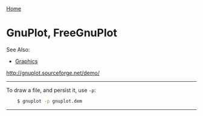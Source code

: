 [Home](Readme.md)
# GnuPlot, FreeGnuPlot

See Also:

 - [Graphics](Graphics.md)

http://gnuplot.sourceforge.net/demo/

---

To draw a file, and persist it, use `-p`:

```bash    
    $ gnuplot -p gnuplot.dem 
```

---     
